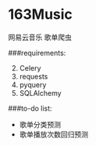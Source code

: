 # 163Music
网易云音乐 歌单爬虫

###requirements:
<!-- 1. redis -->
2. Celery
3. requests
4. pyquery
5. SQLAlchemy

###to-do list:
- 歌单分类预测
- 歌单播放次数回归预测
